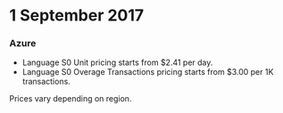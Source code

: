 # 1 September 2017

### Azure

- Language S0 Unit pricing starts from $2.41 per day.
- Language S0 Overage Transactions pricing starts from $3.00 per 1K transactions.

Prices vary depending on region.